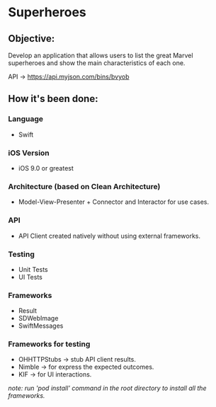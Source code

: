 # Superheroes

## Objective:

Develop an application that allows users to list the great Marvel superheroes and show the main characteristics of each one.

API -> https://api.myjson.com/bins/bvyob

## How it's been done:

### Language
- Swift

### iOS Version
- iOS 9.0 or greatest

### Architecture (based on Clean Architecture)
- Model-View-Presenter + Connector and Interactor for use cases.

### API
-  API Client created natively without using external frameworks.

### Testing
- Unit Tests
- UI Tests

### Frameworks
- Result
- SDWebImage
- SwiftMessages

### Frameworks for testing
- OHHTTPStubs -> stub API client results.
- Nimble -> for express the expected outcomes.
- KIF -> for UI interactions.

*note: run 'pod install' command in the root directory to install all the frameworks.*
